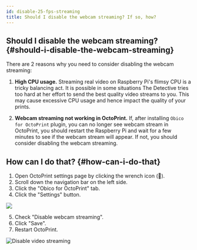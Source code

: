 ```yaml
---
id: disable-25-fps-streaming
title: Should I disable the webcam streaming? If so, how?
---
```


## Should I disable the webcam streaming? {#should-i-disable-the-webcam-streaming}

There are 2 reasons why you need to consider disabling the webcam streaming:

1. **High CPU usage.** Streaming real video on Raspberry Pi's flimsy CPU is a tricky balancing act. It is possible in some situations The Detective tries too hard at her effort to send the best quality video streams to you. This may cause excessive CPU usage and hence impact the quality of your prints.

2. **Webcam streaming not working in OctoPrint.** If, after installing `Obico for OctoPrint` plugin, you can no longer see webcam stream in OctoPrint, you should restart the Raspberry Pi and wait for a few minutes to see if the webcam stream will appear. If not, you should consider disabling the webcam streaming.


## How can I do that? {#how-can-i-do-that}

1. Open OctoPrint settings page by clicking the wrench icon (**🔧**).
2. Scroll down the navigation bar on the left side.
3. Click the "Obico for OctoPrint" tab.
4. Click the "Settings" button.

![](/img/user-guides/helpdocs/tsd-plugin-open-settings-page.gif)

5. Check "Disable webcam streaming".
6. Click "Save".
7. Restart OctoPrint.

![Disable video streaming](/img/user-guides/settings-disable-25-fps-streaming.png)
